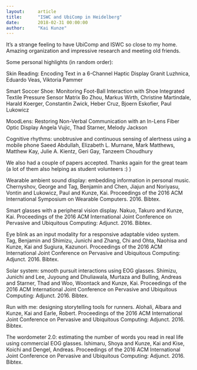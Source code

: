 ```yaml
---
layout:     article
title:      "ISWC and UbiComp in Heidelberg"
date:       2018-02-31 00:00:00
author:     "Kai Kunze"
---
```


It’s a strange feeling to have UbiComp and ISWC so close to my home. Amazing organization and impressive research and meeting old friends.

Some personal highlights (in random order):

Skin Reading: Encoding Text in a 6-Channel Haptic Display Granit Luzhnica, Eduardo Veas, Viktoria Pammer

Smart Soccer Shoe: Monitoring Foot-Ball Interaction with Shoe Integrated Textile Pressure Sensor Matrix Bo Zhou, Markus Wirth, Christine Martindale, Harald Koerger, Constantin Zwick, Heber Cruz, Bjoern Eskofier, Paul Lukowicz

MoodLens: Restoring Non-Verbal Communication with an In-Lens Fiber Optic Display Angela Vujic, Thad Starner, Melody Jackson

Cognitive rhythms: unobtrusive and continuous sensing of alertness using a mobile phone Saeed Abdullah, Elizabeth L. Murnane, Mark Matthews, Matthew Kay, Julie A. Kientz, Geri Gay, Tanzeem Choudhury

We also had a couple of papers accepted. Thanks again for the great team (a lot of them also helping as student volunteers :) )

Wearable ambient sound display: embedding information in personal music. Chernyshov, George and Tag, Benjamin and Chen, Jiajun and Noriyasu, Vontin and Lukowicz, Paul and Kunze, Kai. Proceedings of the 2016 ACM International Symposium on Wearable Computers. 2016. Bibtex.

Smart glasses with a peripheral vision display. Nakuo, Takuro and Kunze, Kai. Proceedings of the 2016 ACM International Joint Conference on Pervasive and Ubiquitous Computing: Adjunct. 2016. Bibtex.

Eye blink as an input modality for a responsive adaptable video system. Tag, Benjamin and Shimizu, Junichi and Zhang, Chi and Ohta, Naohisa and Kunze, Kai and Sugiura, Kazunori. Proceedings of the 2016 ACM International Joint Conference on Pervasive and Ubiquitous Computing: Adjunct. 2016. Bibtex.

Solar system: smooth pursuit interactions using EOG glasses. Shimizu, Junichi and Lee, Juyoung and Dhuliawala, Murtaza and Bulling, Andreas and Starner, Thad and Woo, Woontack and Kunze, Kai. Proceedings of the 2016 ACM International Joint Conference on Pervasive and Ubiquitous Computing: Adjunct. 2016. Bibtex.

Run with me: designing storytelling tools for runners. Alohali, Albara and Kunze, Kai and Earle, Robert. Proceedings of the 2016 ACM International Joint Conference on Pervasive and Ubiquitous Computing: Adjunct. 2016. Bibtex.

The wordometer 2.0: estimating the number of words you read in real life using commercial EOG glasses. Ishimaru, Shoya and Kunze, Kai and Kise, Koichi and Dengel, Andreas. Proceedings of the 2016 ACM International Joint Conference on Pervasive and Ubiquitous Computing: Adjunct. 2016. Bibtex.